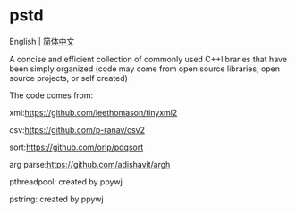 # pstd

English | [简体中文](README_CN.md)

A concise and efficient collection of commonly used C++libraries that have been simply organized (code may come from open source libraries, open source projects, or self created)

The code comes from:

xml:https://github.com/leethomason/tinyxml2

csv:https://github.com/p-ranav/csv2

sort:https://github.com/orlp/pdqsort

arg parse:https://github.com/adishavit/argh

pthreadpool: created by ppywj

pstring: created by ppywj
